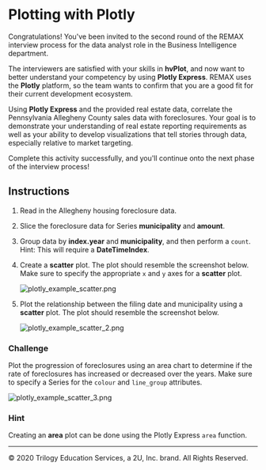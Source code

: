 # Plotting with Plotly

Congratulations! You've been invited to the second round of the REMAX interview process for the data analyst role in the Business Intelligence department.

The interviewers are satisfied with your skills in **hvPlot**, and now want to better understand your competency by using **Plotly Express**. REMAX uses the **Plotly** platform, so the team wants to confirm that you are a good fit for their current development ecosystem.

Using **Plotly Express** and the provided real estate data, correlate the Pennsylvania Allegheny County sales data with foreclosures. Your goal is to demonstrate your understanding of real estate reporting requirements as well as your ability to develop visualizations that tell stories through data, especially relative to market targeting.

Complete this activity successfully, and you'll continue onto the next phase of the interview process!

## Instructions

1. Read in the Allegheny housing foreclosure data.

2. Slice the foreclosure data for Series **municipality** and **amount**.

3. Group data by **index.year** and **municipality**, and then perform a `count`. Hint: This will require a **DateTimeIndex**.

4. Create a **scatter** plot. The plot should resemble the screenshot below. Make sure to specify the appropriate `x` and `y` axes for a **scatter** plot.

    ![plotly_example_scatter.png](Images/plotly_example_scatter.png)

5. Plot the relationship between the filing date and municipality using a **scatter** plot. The plot should resemble the screenshot below.

    ![plotly_example_scatter_2.png](Images/plotly_example_scatter_2.png)

### Challenge

Plot the progression of foreclosures using an area chart to determine if the rate of foreclosures has increased or decreased over the years. Make sure to specify a Series for the `colour` and `line_group` attributes.

  ![plotly_example_scatter_3.png](Images/plotly_example_scatter_3.png)

### Hint

Creating an **area** plot can be done using the Plotly Express `area` function.

---

© 2020 Trilogy Education Services, a 2U, Inc. brand. All Rights Reserved.
